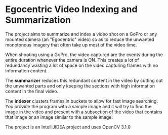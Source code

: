# Egocentric Video Indexing and Summarization

The project aims to summarize and index a video shot on a GoPro or any mounted camera (an "Egocentric" video) so as to reduce
the unwanted monotonous imagery that often take up most of the video time. 

When shooting using a GoPro, the video captured are the events during the entire duration whenever the camera is ON. This creates a 
lot of redundancy wasting a lot of space on the video capturing frames with no information content. 

The <b>summarizer</b> reduces this redundant content in the video by cutting out the unwanted parts and only keeping the sections with 
high information content in the final video. 

The <b>indexer</b> clusters frames in buckets to allow for fast image searching. You provide the program with a sample image and it will
try to find the image in the video and present with a subsection of the video that contains that image or an image similar to the
sample image.


The project is an IntelliJIDEA project and uses OpenCV 3.1.0
